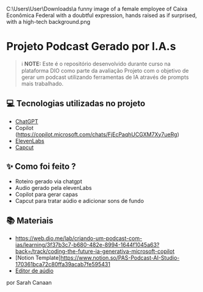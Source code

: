 C:\Users\User\Downloads\a funny image of a female employee of Caixa Econômica Federal with a doubtful expression, hands raised as if surprised, with a high-tech background.png
# Projeto Podcast Gerado por I.A.s


 > ℹ️ **NOTE:** Este é o repositório desenvolvido durante curso na plataforma DIO como parte da avaliação
Projeto com o objetivo de gerar um podcast utilizando ferramentas de IA através de prompts mais trabalhado.



## 💻 Tecnologias utilizadas no projeto

- [ChatGPT](https://chat.openai.com/) 
- Copilot (https://copilot.microsoft.com/chats/FjEcPaqhUCGXM7Xy7ueRg)
- [ElevenLabs](https://beta.elevenlabs.io/)
- [Capcut](https://www.capcut.com/pt-br/)

## ✨ Como foi feito ?

- Roteiro gerado via chatgpt
- Audio gerado pela elevenLabs
- Copilot para gerar capas
- Capcut para tratar aúdio e adicionar sons de fundo

## 📚 Materiais

- https://web.dio.me/lab/criando-um-podcast-com-ias/learning/3f37b3c7-b680-482e-8994-1644f1045a63?back=/track/coding-the-future-ia-generativa-microsoft-copilot
- [Notion Template]https://www.notion.so/PAS-Podcast-AI-Studio-170361bca72c80ffa39acab7fe595431
- [Editor de aúdio](https://www.capcut.com/editor?from_page=landing_page&__action_from=picture_V%C3%ADdeos%20profissionais%20em%20minutos,%20n%C3%A3o%20em%20horas.)





por Sarah Canaan 

